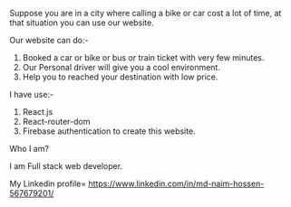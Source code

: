 
Suppose you are in a city where calling a bike or car cost a lot of time,
at that situation you can use our website.

Our website can do:-

1. Booked a car or bike or bus or train ticket with very few minutes.
2. Our Personal driver will give you a cool environment.
3. Help you to reached your destination with low price.

I have use:-

1. React.js
2. React-router-dom
3. Firebase authentication
  to create this website.


Who I am?

I am Full stack web developer. 


My Linkedin profile=   https://www.linkedin.com/in/md-naim-hossen-567679201/